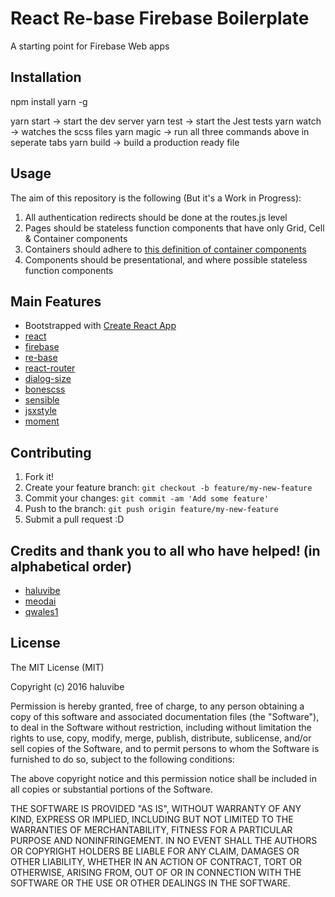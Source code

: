 # React Re-base Firebase Boilerplate

A starting point for Firebase Web apps

## Installation

npm install yarn -g

yarn start -> start the dev server
yarn test -> start the Jest tests
yarn watch -> watches the scss files
yarn magic -> run all three commands above in seperate tabs
yarn build -> build a production ready file

## Usage

The aim of this repository is the following (But it's a Work in Progress):

1) All authentication redirects should be done at the routes.js level
2) Pages should be stateless function components that have only Grid, Cell & Container components
3) Containers should adhere to [this definition of container components](https://medium.com/@dan_abramov/smart-and-dumb-components-7ca2f9a7c7d0#.w8t47qq2a)
4) Components should be presentational, and where possible stateless function components

## Main Features

* Bootstrapped with [Create React App](https://github.com/facebookincubator/create-react-app)
* [react](https://github.com/facebook/react)
* [firebase](https://www.npmjs.com/package/firebase)
* [re-base](https://github.com/tylermcginnis/re-base)
* [react-router](https://github.com/rackt/react-router)
* [dialog-size](https://github.com/meodai/dialog-size)
* [bonescss](https://github.com/meodai/bonescss)
* [sensible](https://github.com/meodai/sensible)
* [jsxstyle](https://github.com/smyte/jsxstyle)
* [moment](https://github.com/moment/moment)

## Contributing

1. Fork it!
2. Create your feature branch: `git checkout -b feature/my-new-feature`
3. Commit your changes: `git commit -am 'Add some feature'`
4. Push to the branch: `git push origin feature/my-new-feature`
5. Submit a pull request :D

## Credits and thank you to all who have helped! (in alphabetical order)

* [haluvibe](https://github.com/haluvibe)
* [meodai](https://github.com/meodai)
* [qwales1](https://github.com/qwales1)

## License

The MIT License (MIT)

Copyright (c) 2016 haluvibe

Permission is hereby granted, free of charge, to any person obtaining a copy
of this software and associated documentation files (the "Software"), to deal
in the Software without restriction, including without limitation the rights
to use, copy, modify, merge, publish, distribute, sublicense, and/or sell
copies of the Software, and to permit persons to whom the Software is
furnished to do so, subject to the following conditions:

The above copyright notice and this permission notice shall be included in all
copies or substantial portions of the Software.

THE SOFTWARE IS PROVIDED "AS IS", WITHOUT WARRANTY OF ANY KIND, EXPRESS OR
IMPLIED, INCLUDING BUT NOT LIMITED TO THE WARRANTIES OF MERCHANTABILITY,
FITNESS FOR A PARTICULAR PURPOSE AND NONINFRINGEMENT. IN NO EVENT SHALL THE
AUTHORS OR COPYRIGHT HOLDERS BE LIABLE FOR ANY CLAIM, DAMAGES OR OTHER
LIABILITY, WHETHER IN AN ACTION OF CONTRACT, TORT OR OTHERWISE, ARISING FROM,
OUT OF OR IN CONNECTION WITH THE SOFTWARE OR THE USE OR OTHER DEALINGS IN THE
SOFTWARE.

